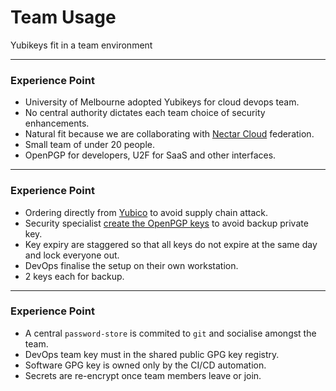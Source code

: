 <!--
.slide: data-background-image="https://images.unsplash.com/photo-1522071820081-009f0129c71c" data-background-opacity="0.2"
-->

# Team Usage

<span class="color-yubico-green">Yubikeys</span> fit in a team environment
<!--.small-->

---

### Experience Point

- University of Melbourne adopted Yubikeys for cloud devops team.
- No central authority dictates each team choice of security enhancements.
- Natural fit because we are collaborating with [Nectar Cloud](https://dashboard.rc.nectar.org.au) federation.
- Small team of under 20 people.
- OpenPGP for developers, U2F for SaaS and other interfaces.

---

### Experience Point

- Ordering directly from [Yubico](https://www.yubico.com/au/store/) to avoid supply chain attack.
- Security specialist [create the OpenPGP keys](https://github.com/behindtheclouds/presentations/wiki/Setup-Yubikey-OpenPGP) to avoid backup private key.
- Key expiry are staggered so that all keys do not expire at the same day and lock everyone out.
- DevOps finalise the setup on their own workstation.
- 2 keys each for backup.

---

### Experience Point

- A central `password-store` is commited to `git` and socialise amongst the team.
- DevOps team key must in the shared public GPG key registry.
- Software GPG key is owned only by the CI/CD automation.
- Secrets are re-encrypt once team members leave or join.